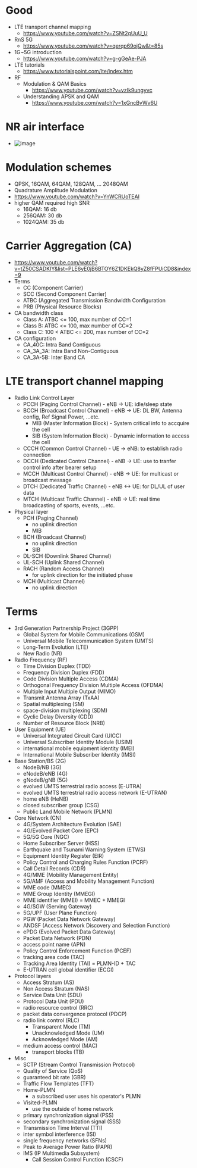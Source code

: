 # Good
- LTE transport channel mapping
  - https://www.youtube.com/watch?v=ZSNt2qUuU_U
- RnS 5G
  - https://www.youtube.com/watch?v=qerqp69ojQw&t=85s
- 1G~5G introduction
  - https://www.youtube.com/watch?v=g-gGeAe-PJA
- LTE tutorials
  - https://www.tutorialspoint.com/lte/index.htm
- RF
  - Modulation & QAM Basics
    - https://www.youtube.com/watch?v=vzIk9ungyvc
  - Understanding APSK and QAM
    - https://www.youtube.com/watch?v=1xGncBvWv6U
# NR air interface
- ![image](https://user-images.githubusercontent.com/6143237/224556390-9cfe8fe6-a1ce-4c4c-962b-c2b4df66f8a4.png)
# Modulation schemes
- QPSK, 16QAM, 64QAM, 128QAM, ... 2048QAM
- Quadrature Amplitude Modulation
- https://www.youtube.com/watch?v=YnWCRUoTEAI
- higher QAM required high SNR
  - 16QAM: 16 db
  - 256QAM: 30 db
  - 1024QAM: 35 db
# Carrier Aggregation (CA)
- https://www.youtube.com/watch?v=tZ50CSADKIY&list=PLE6yE0jB6BTOY6Z1DKEkQ8yZ8fFPUiCD8&index=9
- Terms
  - CC (Component Carrier)
  - SCC (Second Component Carrier)
  - ATBC (Aggregated Transmission Bandwidth Configuration
  - PRB (Physical Resource Blocks)
- CA bandwidth class
  - Class A: ATBC <= 100, max number of CC=1
  - Class B: ATBC <= 100, max number of CC=2
  - Class C: 100 < ATBC <= 200, max number of CC=2
- CA configuration
  - CA_40C: Intra Band Contiguous
  - CA_3A_3A: Intra Band Non-Contiguous
  - CA_3A-5B: Inter Band CA
# LTE transport channel mapping
- Radio Link Control Layer
  - PCCH (Paging Control Channel) - eNB -> UE: idle/sleep state
  - BCCH (Broadcast Control Channel) - eNB -> UE: DL BW, Antenna config, Ref Signal Power, ...etc.
    - MIB (Master Information Block) - System critical info to accquire the cell
    - SIB (System Information Block) - Dynamic information to access the cell
  - CCCH (Common Control Channel) - UE -> eNB: to establish radio connection
  - DCCH (Dedicated Control Channel) - eNB -> UE: use to tranfer control info after bearer setup
  - MCCH (Multicast Control Channel) - eNB -> UE: for multicast or broadcast message
  - DTCH (Dedicated Traffic Channel) - eNB <-> UE: for DL/UL of user data
  - MTCH (Multicast Traffic Channel) - eNB -> UE: real time broadcasting of sports, events, ...etc.
- Physical layer
  - PCH (Paging Channel)
    - no uplink direction
    - MIB
  - BCH (Broadcast Channel)
    - no uplink direction
    - SIB
  - DL-SCH (Downlink Shared Channel)
  - UL-SCH (Uplink Shared Channel)
  - RACH (Random Access Channel)
    - for uplink direction for the initiated phase 
  - MCH (Multicast Channel)
    - no uplink direction

# Terms
- 3rd Generation Partnership Project (3GPP)
  - Global System for Mobile Communications (GSM)
  - Universal Mobile Telecommunication System (UMTS)
  - Long-Term Evolution (LTE)
  - New Radio (NR)
- Radio Frequency (RF)
  - Time Division Duplex (TDD)
  - Frequency Division Duplex (FDD)
  - Code Division Multiple Access (CDMA)
  - Orthogonal Frequency Division Multiple Access (OFDMA)
  - Multiple Input Multiple Output (MIMO)
  - Transmit Antenna Array (TxAA)
  - Spatial multiplexing (SM)
  - space-division multiplexing (SDM)
  - Cyclic Delay Diversity (CDD)
  - Number of Resource Block (NRB)
- User Equipment (UE)
  - Universal Integrated Circuit Card (UICC)
  - Universal Subscriber Identity Module (USIM)
  - international mobile equipment identity (IMEI)
  - International Mobile Subscriber Identity (IMSI)
- Base Station/BS (2G)
  - NodeB/NB (3G)
  - eNodeB/eNB (4G)
  - gNodeB/gNB (5G)
  - evolved UMTS terrestrial radio access (E-UTRA)
  - evolved UMTS terrestrial radio access network (E-UTRAN)
  - home eNB (HeNB)
  - closed subscriber group (CSG)
  - Public Land Mobile Network (PLMN)
- Core Network (CN)
  - 4G/System Architecture Evolution (SAE)
  - 4G/Evolved Packet Core (EPC)
  - 5G/5G Core (NGC)
  - Home Subscriber Server (HSS)
  - Earthquake and Tsunami Warning System (ETWS)
  - Equipment Identity Register (EIR)
  - Policy Control and Charging Rules Function (PCRF)
  - Call Detail Records (CDR)
  - 4G/MME (Mobility Management Entity)
  - 5G/AMF (Access and Mobility Management Function)
  - MME code (MMEC)
  - MME Group Identity (MMEGI)
  - MME identifier (MMEI) = MMEC + MMEGI
  - 4G/SGW (Serving Gateway)
  - 5G/UPF (User Plane Function)
  - PGW (Packet Data Network Gateway)
  - ANDSF (Access Network Discovery and Selection Function)
  - ePDG (Evolved Packet Data Gateway)
  - Packet Data Network (PDN)
  - access point name (APN)
  - Policy Control Enforcement Function (PCEF)
  - tracking area code (TAC)
  - Tracking Area Identity (TAI) = PLMN-ID + TAC
  - E-UTRAN cell global identifier (ECGI)
- Protocol layers
  - Access Stratum (AS) 
  - Non Access Stratum (NAS)
  - Service Data Unit (SDU)
  - Protocol Data Unit (PDU)
  - radio resource control (RRC)
  - packet data convergence protocol (PDCP)
  - radio link control (RLC)
    - Transparent Mode (TM)
    - Unacknowledged Mode (UM)
    - Acknowledged Mode (AM)
  - medium access control (MAC)
    - transport blocks (TB)
- Misc
  - SCTP (Stream Control Transmission Protocol)
  - Quality of Service (QoS)
  - guaranteed bit rate (GBR)
  - Traffic Flow Templates (TFT)
  - Home-PLMN
    - a subscribed user uses his operator's PLMN
  - Visited-PLMN
    - use the outside of home network
  - primary synchronization signal (PSS)
  - secondary synchronization signal (SSS)
  - Transmission Time Interval (TTI)
  - inter symbol interference (ISI)
  - single frequency networks (SFNs)
  - Peak to Average Power Ratio (PAPR)
  - IMS (IP Multimedia Subsystem)
    - Call Session Control Function (CSCF)
